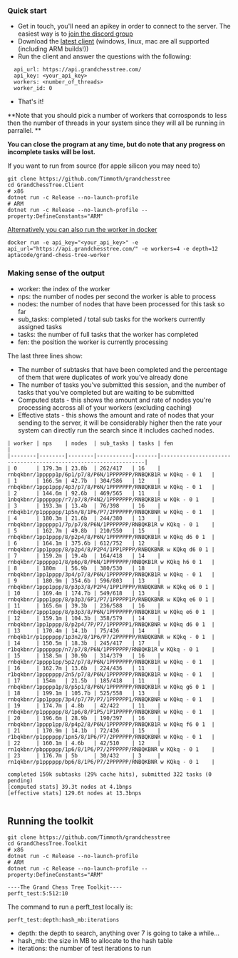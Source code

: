 ### Quick start
- Get in touch, you'll need an apikey in order to connect to the server. The easiest way is to [join the discord group](https://discord.gg/cTu3aeCZVe)
- Download the [latest client](https://github.com/Timmoth/grandchesstree/releases) (windows, linux, mac are all supported (including ARM builds!))
- Run the client and answer the questions with the following:
```
  api_url: https://api.grandchesstree.com/
  api_key: <your_api_key>
  workers: <number_of_threads>
  worker_id: 0
```
- That's it! 

**Note that you should pick a number of workers that corrosponds to less then the number of threads in your system since they will all be running in parrallel. **

**You can close the program at any time, but do note that any progress on incomplete tasks will be lost.**

If you want to run from source (for apple silicon you may need to)
```
git clone https://github.com/Timmoth/grandchesstree
cd GrandChessTree.Client
# x86
dotnet run -c Release --no-launch-profile 
# ARM
dotnet run -c Release --no-launch-profile --property:DefineConstants="ARM"
```

[Alternatively you can also run the worker in docker](https://hub.docker.com/r/aptacode/grand-chess-tree-worker)

```
docker run -e api_key="<your_api_key>" -e api_url="https://api.grandchesstree.com/" -e workers=4 -e depth=12 aptacode/grand-chess-tree-worker
```

### Making sense of the output
- worker: the index of the worker
- nps: the number of nodes per second the worker is able to process
- nodes: the number of nodes that have been processed for this task so far
- sub_tasks: completed / total sub tasks for the workers currently assigned tasks
- tasks: the number of full tasks that the worker has completed
- fen: the position the worker is currently processing

The last three lines show:

- The number of subtasks that have been completed and the percentage of them that were duplicates of work you've already done
- The number of tasks you've submitted this session, and the number of tasks that you've completed but are waiting to be submitted
- Computed stats - this shows the amount and rate of nodes you're processing accross all of your workers (excluding caching)
- Effective stats - this shows the amount and rate of nodes that your sending to the server, it will be considerably higher then the rate your system can directly run the search since it includes cached nodes.

```
| worker | nps    | nodes  | sub_tasks | tasks | fen                                                             |
|--------|--------|--------|-----------|-------|-----------------------------------------------------------------|
| 0      | 179.3m | 23.8b  | 262/417   | 16    | rnbqkbnr/1ppppp1p/6p1/p7/8/P6N/1PPPPPPP/RNBQKB1R w KQkq - 0 1   |
| 1      | 166.5m | 42.7b  | 304/586   | 12    | rnbqkbnr/1ppp1ppp/4p3/p7/8/P6N/1PPPPPPP/RNBQKB1R w KQkq - 0 1   |
| 2      | 144.6m | 92.6b  | 469/565   | 11    | 1nbqkbnr/1ppppppp/r7/p7/8/P4N2/1PPPPPPP/RNBQKB1R w KQk - 0 1    |
| 3      | 193.3m | 13.4b  | 76/398    | 16    | rnbqkb1r/p1pppppp/1p5n/8/1P6/P7/2PPPPPP/RNBQKBNR w KQkq - 0 1   |
| 4      | 180.3m | 21.6b  | 244/380   | 13    | rnbqkbnr/1pppppp1/7p/p7/8/P6N/1PPPPPPP/RNBQKB1R w KQkq - 0 1    |
| 5      | 162.7m | 49.8b  | 210/550   | 15    | rnbqkbnr/1pp1pppp/8/p2p4/8/P6N/1PPPPPPP/RNBQKB1R w KQkq d6 0 1  |
| 6      | 164.1m | 375.6b | 612/752   | 12    | rnbqkbnr/1pp1pppp/8/p2p4/8/P2P4/1PP1PPPP/RNBQKBNR w KQkq d6 0 1 |
| 7      | 159.2m | 19.4b  | 164/418   | 14    | rnbqkbnr/1pppppp1/8/p6p/8/P6N/1PPPPPPP/RNBQKB1R w KQkq h6 0 1   |
| 8      | 180m   | 56.9b  | 380/530   | 18    | rnbqkbnr/1pp1pppp/3p4/p7/8/P6N/1PPPPPPP/RNBQKB1R w KQkq - 0 1   |
| 9      | 180.9m | 354.6b | 596/803   | 13    | rnbqkbnr/1ppp1ppp/8/p3p3/8/P2P4/1PP1PPPP/RNBQKBNR w KQkq e6 0 1 |
| 10     | 169.4m | 174.7b | 549/618   | 13    | rnbqkbnr/1ppp1ppp/8/p3p3/6P1/P7/1PPPPP1P/RNBQKBNR w KQkq e6 0 1 |
| 11     | 165.6m | 39.3b  | 236/588   | 16    | rnbqkbnr/1ppp1ppp/8/p3p3/8/P6N/1PPPPPPP/RNBQKB1R w KQkq e6 0 1  |
| 12     | 159.1m | 104.3b | 358/579   | 14    | rnbqkbnr/1pp1pppp/8/p2p4/7P/P7/1PPPPPP1/RNBQKBNR w KQkq d6 0 1  |
| 13     | 170.4m | 14.1b  | 75/436    | 14    | rnbqkb1r/p1pppppp/1p3n2/8/1P6/P7/2PPPPPP/RNBQKBNR w KQkq - 0 1  |
| 14     | 150.5m | 18.3b  | 245/417   | 17    | r1bqkbnr/1ppppppp/n7/p7/8/P6N/1PPPPPPP/RNBQKB1R w KQkq - 0 1    |
| 15     | 158.5m | 30.9b  | 314/379   | 16    | rnbqkbnr/1pppp1pp/5p2/p7/8/P6N/1PPPPPPP/RNBQKB1R w KQkq - 0 1   |
| 16     | 162.7m | 13.6b  | 224/436   | 11    | r1bqkbnr/1ppppppp/2n5/p7/8/P6N/1PPPPPPP/RNBQKB1R w KQkq - 0 1   |
| 17     | 154m   | 21.5b  | 185/418   | 11    | rnbqkbnr/1ppppp1p/8/p5p1/8/P6N/1PPPPPPP/RNBQKB1R w KQkq g6 0 1  |
| 18     | 199.1m | 105.7b | 525/558   | 13    | rnbqkbnr/1pp1pppp/3p4/p7/7P/P7/1PPPPPP1/RNBQKBNR w KQkq - 0 1   |
| 19     | 174.7m | 4.8b   | 42/422    | 11    | rnbqkbnr/p1pppppp/8/1p6/8/P1P5/1P1PPPPP/RNBQKBNR w KQkq - 0 1   |
| 20     | 196.6m | 28.9b  | 190/397   | 16    | rnbqkbnr/1pppp1pp/8/p4p2/8/P6N/1PPPPPPP/RNBQKB1R w KQkq f6 0 1  |
| 21     | 170.9m | 14.1b  | 72/436    | 15    | r1bqkbnr/p1pppppp/1pn5/8/1P6/P7/2PPPPPP/RNBQKBNR w KQkq - 0 1   |
| 22     | 160.1m | 4.6b   | 42/510    | 12    | rn1qkbnr/pbpppppp/1p6/8/1P6/P7/2PPPPPP/RNBQKBNR w KQkq - 0 1    |
| 23     | 176.7m | 5b     | 30/432    | 3     | rn1qkbnr/p1pppppp/bp6/8/1P6/P7/2PPPPPP/RNBQKBNR w KQkq - 0 1    |

completed 159k subtasks (29% cache hits), submitted 322 tasks (0 pending)
[computed stats] 39.3t nodes at 4.1bnps
[effective stats] 129.6t nodes at 13.3bnps
                                                                                                                                     
```

## Running the toolkit

```
git clone https://github.com/Timmoth/grandchesstree
cd GrandChessTree.Toolkit
# x86
dotnet run -c Release --no-launch-profile 
# ARM
dotnet run -c Release --no-launch-profile --property:DefineConstants="ARM"

----The Grand Chess Tree Toolkit----
perft_test:5:512:10

```
The command to run a perft_test locally is:

```
perft_test:depth:hash_mb:iterations
```

- depth: the depth to search, anything over 7 is going to take a while...
- hash_mb: the size in MB to allocate to the hash table
- iterations: the number of test iterations to run